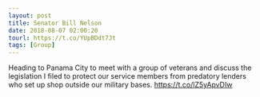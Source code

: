 ```yaml
---
layout: post
title: Senator Bill Nelson
date: 2018-08-07 02:00:20
tourl: https://t.co/YUpBDdt7Jt
tags: [Group]
---
```

Heading to Panama City to meet with a group of veterans and discuss the legislation I filed to protect our service members from predatory lenders who set up shop outside our military bases. https://t.co/lZ5yApvDIw